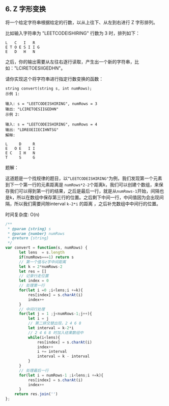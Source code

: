 ## 6. Z 字形变换

将一个给定字符串根据给定的行数，以从上往下、从左到右进行 Z 字形排列。

比如输入字符串为 "LEETCODEISHIRING" 行数为 3 时，排列如下：

```
L   C   I   R
E T O E S I I G
E   D   H   N
```


之后，你的输出需要从左往右逐行读取，产生出一个新的字符串，比如："LCIRETOESIIGEDHN"。

请你实现这个将字符串进行指定行数变换的函数：

```
string convert(string s, int numRows);
示例 1:

输入: s = "LEETCODEISHIRING", numRows = 3
输出: "LCIRETOESIIGEDHN"
示例 2:

输入: s = "LEETCODEISHIRING", numRows = 4
输出: "LDREOEIIECIHNTSG"
解释:

L     D     R
E   O E   I I
E C   I H   N
T     S     G
```

题解：

这道题是一个找规律的题目，以`“LEETCODEISHIRING"`为例，我们发现第一个元素到下一个第一行的元素距离是 `numRows*2-2`个距离k，我们可以创建个数组，来保存我们可以得到第一行的结果，之后是最后一行，就是从`numRows-1`开始，间隔也是k，所以在数组中保存第三行的位置。之后剩下中间一行，中间值因为会出现间隔，所以我们需要间隙interval `k-2*i` 的距离 ，之后补充数组中中间行的位置。

时间复杂度: O(n)

```javascript
/**
 * @param {string} s
 * @param {number} numRows
 * @return {string}
 */
var convert = function(s, numRows) {
      let lens  = s.length
      if(numRows===1) return s
      // 第一个值与z字中间距离
      let k = 2*numRows-2
      let res = []
      // 记录行走位置
      let index = 0
      // 处理第一行
      for(let i =0 ;i<lens;i +=k){
          res[index] = s.charAt(i)
          index++
      }
      // 中间行处理
      for(let j = 1 ;j<numRows-1;j++){
          let i = j
          // 第二排交替出现，2 4 6 8
          let interval = k-2*i
          // 2 4 6 8 时加入结果数组中 
          while(i<lens){
              res[index] = s.charAt(i)
              index++
              i += interval
              interval = k - interval
          }
      }
      // 处理最后一行
      for(let i = numRows-1 ;i<lens;i +=k){
          res[index] = s.charAt(i)
          index++
      }
    return res.join('')
};
```

